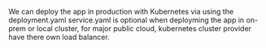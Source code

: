 We can deploy the app in production with Kubernetes via using the deployment.yaml 
service.yaml is optional when deployming the app in on-prem or local cluster, for major public cloud, kubernetes cluster provider have there own load balancer.
